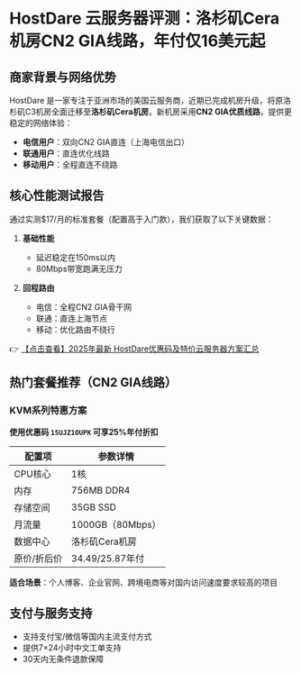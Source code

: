 # HostDare 云服务器评测：洛杉矶Cera机房CN2 GIA线路，年付仅16美元起

## 商家背景与网络优势

HostDare 是一家专注于亚洲市场的美国云服务商，近期已完成机房升级，将原洛杉矶C3机房全面迁移至**洛杉矶Cera机房**。新机房采用**CN2 GIA优质线路**，提供更稳定的网络体验：

- **电信用户**：双向CN2 GIA直连（上海电信出口）
- **联通用户**：直连优化线路
- **移动用户**：全程直连不绕路

## 核心性能测试报告

通过实测$17/月的标准套餐（配置高于入门款），我们获取了以下关键数据：

1. **基础性能**  
   - 延迟稳定在150ms以内
   - 80Mbps带宽跑满无压力

2. **回程路由**  
   - 电信：全程CN2 GIA骨干网
   - 联通：直连上海节点
   - 移动：优化路由不绕行

👉 [【点击查看】2025年最新 HostDare优惠码及特价云服务器方案汇总](https://bit.ly/hostdare)

## 热门套餐推荐（CN2 GIA线路）

### KVM系列特惠方案
**使用优惠码 `15UJZ1OUPK` 可享25%年付折扣**

| 配置项       | 参数详情          |
|--------------|-------------------|
| CPU核心      | 1核               |
| 内存         | 756MB DDR4        |
| 存储空间     | 35GB SSD          |
| 月流量       | 1000GB（80Mbps） |
| 数据中心     | 洛杉矶Cera机房    |
| 原价/折后价  | $34.49/$25.87年付 |

**适合场景**：个人博客、企业官网、跨境电商等对国内访问速度要求较高的项目

## 支付与服务支持
- 支持支付宝/微信等国内主流支付方式
- 提供7×24小时中文工单支持
- 30天内无条件退款保障
